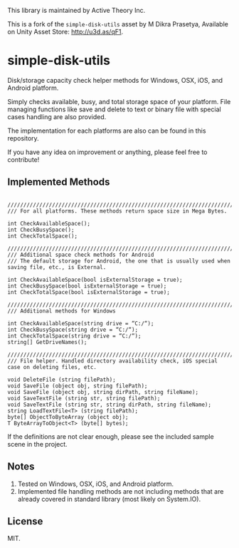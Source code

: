 This library is maintained by Active Theory Inc.

This is a fork of the `simple-disk-utils` asset by M Dikra Prasetya, Available on Unity Asset Store: http://u3d.as/qF1.

# simple-disk-utils
Disk/storage capacity check helper methods for Windows, OSX, iOS, and Android platform. 

Simply checks available, busy, and total storage space of your platform. File managing functions like save and delete to text or binary file with special cases handling are also provided.

The implementation for each platforms are also can be found in this repository.

If you have any idea on improvement or anything, please feel free to contribute!

## Implemented Methods
```

///////////////////////////////////////////////////////////////////////
/// For all platforms. These methods return space size in Mega Bytes.

int CheckAvailableSpace(); 
int CheckBusySpace();
int CheckTotalSpace();

///////////////////////////////////////////////////////////////////////
/// Additional space check methods for Android
/// The default storage for Android, the one that is usually used when saving file, etc., is External.

int CheckAvailableSpace(bool isExternalStorage = true); 
int CheckBusySpace(bool isExternalStorage = true);
int CheckTotalSpace(bool isExternalStorage = true);

///////////////////////////////////////////////////////////////////////
/// Additional methods for Windows

int CheckAvailableSpace(string drive = “C:/“); 
int CheckBusySpace(string drive = “C:/“);
int CheckTotalSpace(string drive = “C:/“);
string[] GetDriveNames();

///////////////////////////////////////////////////////////////////////
/// File helper. Handled directory availability check, iOS special case on deleting files, etc.

void DeleteFile (string filePath);
void SaveFile (object obj, string filePath);
void SaveFile (object obj, string dirPath, string fileName);
void SaveTextFile (string str, string filePath);
void SaveTextFile (string str, string dirPath, string fileName);
string LoadTextFile<T> (string filePath);
byte[] ObjectToByteArray (object obj);
T ByteArrayToObject<T> (byte[] bytes);
```

If the definitions are not clear enough, please see the included sample scene in the project.

## Notes
1. Tested on Windows, OSX, iOS, and Android platform.
2. Implemented file handling methods are not including methods that are already covered in standard library (most likely on System.IO).


## License

MIT.
